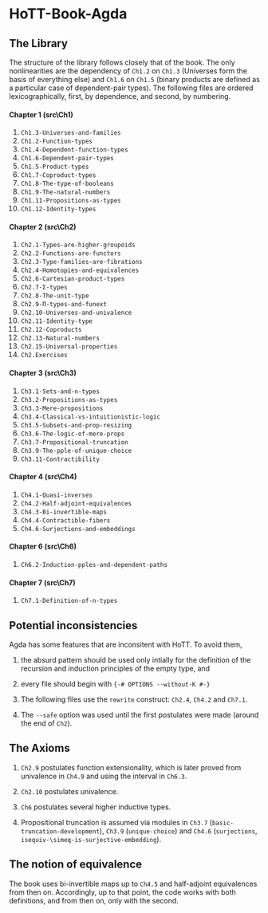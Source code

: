 # HoTT-Book-Agda

## The Library

The structure of the library follows closely that of the book. The only nonlinearities are the dependency of `Ch1.2` on `Ch1.3` (Universes form the basis of everything else) and `Ch1.6` on `Ch1.5` (binary products are defined as a particular case of dependent-pair types). The following files are ordered lexicographically, first, by dependence, and second, by numbering.

#### Chapter 1 (src\Ch1)

1. `Ch1.3-Universes-and-families`
2. `Ch1.2-Function-types`
3. `Ch1.4-Dependent-function-types`
4. `Ch1.6-Dependent-pair-types`
5. `Ch1.5-Product-types`
6. `Ch1.7-Coproduct-types`
7. `Ch1.8-The-type-of-booleans`
8. `Ch1.9-The-natural-numbers`
9. `Ch1.11-Propositions-as-types`
10. `Ch1.12-Identity-types`

#### Chapter 2 (src\Ch2)

1. `Ch2.1-Types-are-higher-groupoids`
2. `Ch2.2-Functions-are-functors`
3. `Ch2.3-Type-families-are-fibrations`
4. `Ch2.4-Homotopies-and-equivalences`
5. `Ch2.6-Cartesian-product-types`
6. `Ch2.7-Σ-types`
7. `Ch2.8-The-unit-type`
8. `Ch2.9-Π-types-and-funext`
9. `Ch2.10-Universes-and-univalence`
10. `Ch2.11-Identity-type`
11. `Ch2.12-Coproducts`
12. `Ch2.13-Natural-numbers`
13. `Ch2.15-Universal-properties`
14. `Ch2.Exercises`

#### Chapter 3 (src\Ch3)

1. `Ch3.1-Sets-and-n-types`
2. `Ch3.2-Propositions-as-types`
3. `Ch3.3-Mere-propositions`
4. `Ch3.4-Classical-vs-intuitionistic-logic`
5. `Ch3.5-Subsets-and-prop-resizing`
6. `Ch3.6-The-logic-of-mere-props`
7. `Ch3.7-Propositional-truncation`
8. `Ch3.9-The-pple-of-unique-choice`
9. `Ch3.11-Contractibility`

#### Chapter 4 (src\Ch4)

1. `Ch4.1-Quasi-inverses`
2. `Ch4.2-Half-adjoint-equivalences`
3. `Ch4.3-Bi-invertible-maps`
4. `Ch4.4-Contractible-fibers`
5. `Ch4.6-Surjections-and-embeddings`

#### Chapter 6 (src\Ch6)

1. `Ch6.2-Induction-pples-and-dependent-paths`

#### Chapter 7 (src\Ch7)

1. `Ch7.1-Definition-of-n-types`


## Potential inconsistencies

Agda has some features that are inconsitent with HoTT. To avoid them, 

1. the absurd pattern should be used only intially for the definition of the recursion and induction principles of the empty type, and

2. every file should begin with `{-# OPTIONS --without-K #-}`

3. The following files use the `rewrite` construct: `Ch2.4`, `Ch4.2` and `Ch7.1`.

4. The `--safe` option was used until the first postulates were made (around the end of `Ch2`).


## The Axioms

1. `Ch2.9` postulates function extensionality, which is later proved from univalence in `Ch4.9` and using the interval in `Ch6.3`.

2. `Ch2.10` postulates univalence.

3. `Ch6` postulates several higher inductive types.

4. Propositional truncation is assumed via modules in `Ch3.7` (`basic-truncation-development`), `Ch3.9` (`unique-choice`) and `Ch4.6` (`surjections`, `isequiv-\simeq-is-surjective-embedding`).


## The notion of equivalence

The book uses bi-invertible maps up to `Ch4.5` and half-adjoint equivalences from then on. Accordingly, up to that point, the code works with both definitions, and from then on, only with the second.
